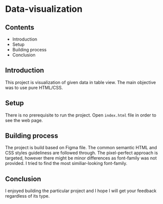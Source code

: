 # **Data-visualization**

## Contents

- Introduction
- Setup
- Building process
- Conclusion

## Introduction

This project is visualization of given data in table view. The main objective was to use pure HTML/CSS.

## Setup

There is no prerequisite to run the project. Open `index.html` file in order to see the web page.

## Building process

The project is build based on Figma file. The common semantic HTML and CSS styles guideliness are followed through. The pixel-perfect approach is targeted, however there might be minor differences as font-family was not provided. I tried to find the most similiar-looking font-family.

## Conclusion

I enjoyed building the particular project and I hope I will get your feedback regardless of its type.
